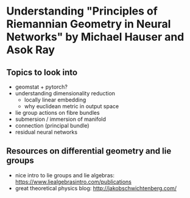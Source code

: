 # Understanding "Principles of Riemannian Geometry in Neural Networks" by Michael Hauser and Asok Ray

## Topics to look into
* geomstat + pytorch?
* understanding dimensionality reduction
    - locally linear embedding
    - why euclidean metric in output space
* lie group actions on fibre bundles
* submersion / immersion of manifold
* connection (principal bundle)
* residual neural networks

## Resources on differential geometry and lie groups
* nice intro to lie groups and lie algebras: https://www.liealgebrasintro.com/publications
* great theoretical physics blog: http://jakobschwichtenberg.com/